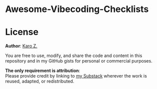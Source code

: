 # Awesome-Vibecoding-Checklists

# License

**Author**: [Karo Z.](https://karozieminski.substack.com/)

You are free to use, modify, and share the code and content in this repository and in my GitHub gists for personal or commercial purposes.  

**The only requirement is attribution**:  
Please provide credit by linking to [my Substack](https://karozieminski.substack.com/) wherever the work is reused, adapted, or redistributed.  
